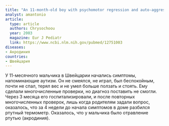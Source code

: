 ```yaml
---
title: "An 11-month-old boy with psychomotor regression and auto-aggressive behaviour"
analyst: amantonio
article:
  type: article
  authors: Chrysochoou
  year: 2003
  magazine: Eur J Pediatr
  link: https://www.ncbi.nlm.nih.gov/pubmed/12751003
diseases:
- Акродиния
countries:
- Швейцария
---
```


У 11-месячного мальчика в Швейцарии начались симптомы, напоминающие аутизм. Он не смеялся, не играл, был беспокойным, почти не спал, терял вес и не умел больше ползать и стоять. Ему сделали многочисленные проверки, но диагноз поставить не смогли. Через 3 месяца его госпитализировали, и после повторных многочисленных проверок, лишь когда родителям задали вопрос, оказалось, что за 4 недели до начала симптомов в доме разбился ртутный термометр. Оказалось, что у мальчика было отравление ртутью (акродиния).
